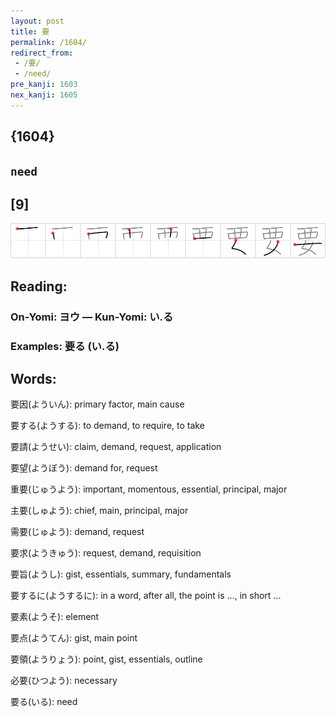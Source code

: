 ```yaml
---
layout: post
title: 要
permalink: /1604/
redirect_from:
 - /要/
 - /need/
pre_kanji: 1603
nex_kanji: 1605
---
```


## {1604}

## `need`

## [9]

<div class="stroke"><img src="../images/E8A681.png" /></div>

## Reading:

### On-Yomi: ヨウ &mdash; Kun-Yomi: い.る

### Examples: 要る (い.る)

## Words:

要因(よういん): primary factor, main cause

要する(ようする): to demand, to require, to take

要請(ようせい): claim, demand, request, application

要望(ようぼう): demand for, request

重要(じゅうよう): important, momentous, essential, principal, major

主要(しゅよう): chief, main, principal, major

需要(じゅよう): demand, request

要求(ようきゅう): request, demand, requisition

要旨(ようし): gist, essentials, summary, fundamentals

要するに(ようするに): in a word, after all, the point is ..., in short ...

要素(ようそ): element

要点(ようてん): gist, main point

要領(ようりょう): point, gist, essentials, outline

必要(ひつよう): necessary

要る(いる): need
